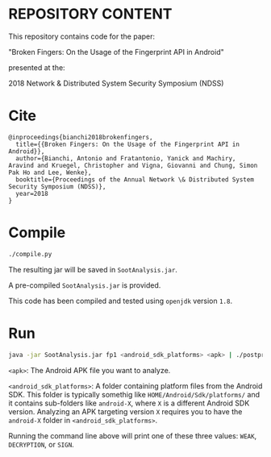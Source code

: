 # REPOSITORY CONTENT #

This repository contains code for the paper:

"Broken Fingers: On the Usage of the Fingerprint API in Android"

presented at the:

2018 Network & Distributed System Security Symposium (NDSS)

# Cite
```
@inproceedings{bianchi2018brokenfingers,
  title={{Broken Fingers: On the Usage of the Fingerprint API in Android}},
  author={Bianchi, Antonio and Fratantonio, Yanick and Machiry, Aravind and Kruegel, Christopher and Vigna, Giovanni and Chung, Simon Pak Ho and Lee, Wenke},
  booktitle={Proceedings of the Annual Network \& Distributed System Security Symposium (NDSS)},
  year=2018
}
```

# Compile
``` bash
./compile.py
```
The resulting jar will be saved in `SootAnalysis.jar`.

A pre-compiled `SootAnalysis.jar` is provided.

This code has been compiled and tested using `openjdk` version `1.8`.
# Run
``` bash
java -jar SootAnalysis.jar fp1 <android_sdk_platforms> <apk> | ./postprocessing.py - | grep " FINAL_RESULT"
```
`<apk>`: The Android APK file you want to analyze.

`<android_sdk_platforms>`: A folder containing platform files from the Android SDK.
This folder is typically somethig like `HOME/Android/Sdk/platforms/` and it contains sub-folders like `android-X`, where `X` is a different Android SDK version.
Analyzing an APK targeting version `X` requires you to have the `android-X` folder in `<android_sdk_platforms>`.

Running the command line above will print one of these three values: `WEAK`, `DECRYPTION`, or `SIGN`.

